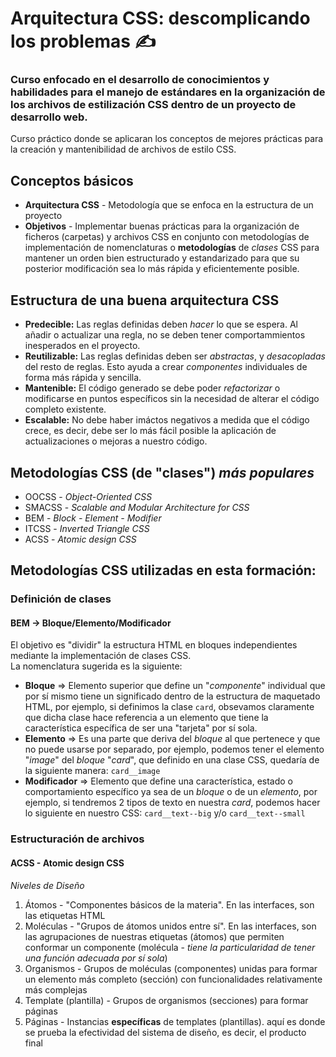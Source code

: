 # Arquitectura CSS: descomplicando los problemas ✍

### Curso enfocado en el desarrollo de conocimientos y habilidades para el manejo de estándares en la organización de los archivos de estilización CSS dentro de un proyecto de desarrollo web.

Curso práctico donde se aplicaran los conceptos de mejores prácticas para la creación y mantenibilidad de archivos de estilo CSS.

## Conceptos básicos

* **Arquitectura CSS** - Metodología que se enfoca en la estructura de un proyecto
* **Objetivos** - Implementar buenas prácticas para la organización de ficheros (carpetas) y archivos CSS en conjunto con metodologías de implementación de nomenclaturas o **metodologías** de *clases* CSS para mantener un orden bien estructurado y estandarizado para que su posterior modificación sea lo más rápida y eficientemente posible.

## Estructura de una buena arquitectura CSS

* **Predecible:** Las reglas definidas deben *hacer* lo que se espera. Al añadir o actualizar una regla, no se deben tener comportammientos inesperados en el proyecto.
* **Reutilizable:** Las reglas definidas deben ser *abstractas*, y *desacopladas* del resto de reglas. Esto ayuda a crear *componentes* individuales de forma más rápida y sencilla.
* **Mantenible:** El código generado se debe poder *refactorizar* o modificarse en puntos específicos sin la necesidad de alterar el código completo existente.
* **Escalable:** No debe haber imáctos negativos a medida que el código crece, es decir, debe ser lo más fácil posible la aplicación de actualizaciones o mejoras a nuestro código.

## Metodologías CSS (de "clases") *más populares*

* OOCSS - *Object-Oriented CSS*
* SMACSS - *Scalable and Modular Architecture for CSS*
* BEM - *Block - Element - Modifier*
* ITCSS - *Inverted Triangle CSS*
* ACSS - *Atomic design CSS*

## Metodologías CSS utilizadas en esta formación:

### **Definición de clases**

#### **BEM -> Bloque/Elemento/Modificador**
El objetivo es "dividir" la estructura HTML en bloques independientes mediante la implementación de clases CSS.  
La nomenclatura sugerida es la siguiente:
* **Bloque** => Elemento superior que define un "*componente*" individual que por sí mismo tiene un significado dentro de la estructura de maquetado HTML, por ejemplo, si definimos la clase `card`, obsevamos claramente que dicha clase hace referencia a un elemento que tiene la característica específica de ser una "tarjeta" por sí sola.
* **Elemento** => Es una parte que deriva del *bloque* al que pertenece y que no puede usarse por separado, por ejemplo, podemos tener el elemento "*image*" del *bloque* "*card*", que definido en una clase CSS, quedaría de la siguiente manera: `card__image`
* **Modificador** => Elemento que define una característica, estado o comportamiento específico ya sea de un *bloque* o de un *elemento*, por ejemplo, si tendremos 2 tipos de texto en nuestra *card*, podemos hacer lo siguiente en nuestro CSS: `card__text--big` y/o `card__text--small`

### **Estructuración de archivos**

#### **ACSS - Atomic design CSS**

*Niveles de Diseño*
1. Átomos - "Componentes básicos de la materia". En las interfaces, son las etiquetas HTML
2. Moléculas - "Grupos de átomos unidos entre sí". En las interfaces, son las agrupaciones de nuestras etiquetas (átomos) que permiten conformar un componente (molécula - *tiene la particularidad de tener una función adecuada por sí sola*)
3. Organismos - Grupos de moléculas (componentes) unidas para formar un elemento más completo (sección) con funcionalidades relativamente más complejas
4. Template (plantilla) - Grupos de organismos (secciones) para formar páginas
5. Páginas - Instancias **específicas** de templates (plantillas). aquí es donde se prueba la efectividad del sistema de diseño, es decir, el producto final